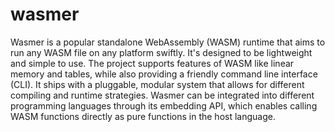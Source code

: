 # wasmer

Wasmer is a popular standalone WebAssembly (WASM) runtime that aims to run any WASM file on any platform swiftly. It's designed to be lightweight and simple to use. The project supports features of WASM like linear memory and tables, while also providing a friendly command line interface (CLI). It ships with a pluggable, modular system that allows for different compiling and runtime strategies. Wasmer can be integrated into different programming languages through its embedding API, which enables calling WASM functions directly as pure functions in the host language.